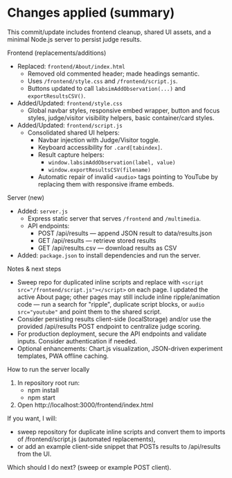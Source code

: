 # Changes applied (summary)

This commit/update includes frontend cleanup, shared UI assets, and a minimal Node.js server to persist judge results.

Frontend (replacements/additions)
- Replaced: `frontend/About/index.html`
  - Removed old commented header; made headings semantic.
  - Uses `/frontend/style.css` and `/frontend/script.js`.
  - Buttons updated to call `labsimAddObservation(...)` and `exportResultsCSV()`.
- Added/Updated: `frontend/style.css`
  - Global navbar styles, responsive embed wrapper, button and focus styles, judge/visitor visibility helpers, basic container/card styles.
- Added/Updated: `frontend/script.js`
  - Consolidated shared UI helpers:
    - Navbar injection with Judge/Visitor toggle.
    - Keyboard accessibility for `.card[tabindex]`.
    - Result capture helpers:
      - `window.labsimAddObservation(label, value)`
      - `window.exportResultsCSV(filename)`
    - Automatic repair of invalid `<audio>` tags pointing to YouTube by replacing them with responsive iframe embeds.

Server (new)
- Added: `server.js`
  - Express static server that serves `/frontend` and `/multimedia`.
  - API endpoints:
    - POST /api/results — append JSON result to data/results.json
    - GET /api/results — retrieve stored results
    - GET /api/results.csv — download results as CSV
- Added: `package.json` to install dependencies and run the server.

Notes & next steps
- Sweep repo for duplicated inline scripts and replace with `<script src="/frontend/script.js"></script>` on each page. I updated the active About page; other pages may still include inline ripple/animation code — run a search for "ripple", duplicate script blocks, or `audio src="youtube"` and point them to the shared script.
- Consider persisting results client-side (localStorage) and/or use the provided /api/results POST endpoint to centralize judge scoring.
- For production deployment, secure the API endpoints and validate inputs. Consider authentication if needed.
- Optional enhancements: Chart.js visualization, JSON-driven experiment templates, PWA offline caching.

How to run the server locally
1. In repository root run:
   - npm install
   - npm start
2. Open http://localhost:3000/frontend/index.html

If you want, I will:
- sweep repository for duplicate inline scripts and convert them to imports of /frontend/script.js (automated replacements),
- or add an example client-side snippet that POSTs results to /api/results from the UI.

Which should I do next? (sweep or example POST client). 